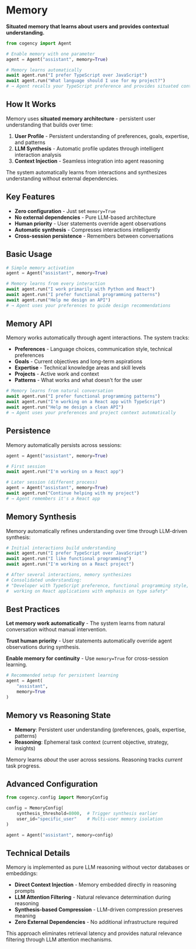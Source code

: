 # Memory

**Situated memory that learns about users and provides contextual understanding.**

```python
from cogency import Agent

# Enable memory with one parameter  
agent = Agent("assistant", memory=True)

# Memory learns automatically
await agent.run("I prefer TypeScript over JavaScript")
await agent.run("What language should I use for my project?")
# → Agent recalls your TypeScript preference and provides situated context
```

## How It Works

Memory uses **situated memory architecture** - persistent user understanding that builds over time:

1. **User Profile** - Persistent understanding of preferences, goals, expertise, and patterns
2. **LLM Synthesis** - Automatic profile updates through intelligent interaction analysis  
3. **Context Injection** - Seamless integration into agent reasoning

The system automatically learns from interactions and synthesizes understanding without external dependencies.

## Key Features

- **Zero configuration** - Just set `memory=True`
- **No external dependencies** - Pure LLM-based architecture  
- **Human priority** - User statements override agent observations
- **Automatic synthesis** - Compresses interactions intelligently
- **Cross-session persistence** - Remembers between conversations

## Basic Usage

```python
# Simple memory activation
agent = Agent("assistant", memory=True)

# Memory learns from every interaction
await agent.run("I work primarily with Python and React")
await agent.run("I prefer functional programming patterns")
await agent.run("Help me design an API")
# → Agent uses your preferences to guide design recommendations
```

## Memory API

Memory works automatically through agent interactions. The system tracks:

- **Preferences** - Language choices, communication style, technical preferences
- **Goals** - Current objectives and long-term aspirations  
- **Expertise** - Technical knowledge areas and skill levels
- **Projects** - Active work and context
- **Patterns** - What works and what doesn't for the user

```python
# Memory learns from natural conversation
await agent.run("I prefer functional programming patterns")
await agent.run("I'm working on a React app with TypeScript")
await agent.run("Help me design a clean API")
# → Agent uses your preferences and project context automatically
```

## Persistence

Memory automatically persists across sessions:

```python
agent = Agent("assistant", memory=True)

# First session
await agent.run("I'm working on a React app")

# Later session (different process)
agent = Agent("assistant", memory=True)  
await agent.run("Continue helping with my project")
# → Agent remembers it's a React app
```

## Memory Synthesis

Memory automatically refines understanding over time through LLM-driven synthesis:

```python
# Initial interactions build understanding
await agent.run("I prefer TypeScript over JavaScript")
await agent.run("I like functional programming")  
await agent.run("I'm working on a React project")

# After several interactions, memory synthesizes
# Consolidated understanding: 
# "Developer with TypeScript preference, functional programming style, 
#  working on React applications with emphasis on type safety"
```

## Best Practices

**Let memory work automatically** - The system learns from natural conversation without manual intervention.

**Trust human priority** - User statements automatically override agent observations during synthesis.

**Enable memory for continuity** - Use `memory=True` for cross-session learning.

```python
# Recommended setup for persistent learning
agent = Agent(
    "assistant", 
    memory=True
)
```

## Memory vs Reasoning State

- **Memory**: Persistent user understanding (preferences, goals, expertise, patterns)
- **Reasoning**: Ephemeral task context (current objective, strategy, insights)

Memory learns *about* the user across sessions. Reasoning tracks *current* task progress.

## Advanced Configuration

```python
from cogency.config import MemoryConfig

config = MemoryConfig(
    synthesis_threshold=8000,  # Trigger synthesis earlier
    user_id="specific_user"    # Multi-user memory isolation
)

agent = Agent("assistant", memory=config)
```

## Technical Details

Memory is implemented as pure LLM reasoning without vector databases or embeddings:

- **Direct Context Injection** - Memory embedded directly in reasoning prompts
- **LLM Attention Filtering** - Natural relevance determination during reasoning  
- **Synthesis-based Compression** - LLM-driven compression preserves meaning
- **Zero External Dependencies** - No additional infrastructure required

This approach eliminates retrieval latency and provides natural relevance filtering through LLM attention mechanisms.